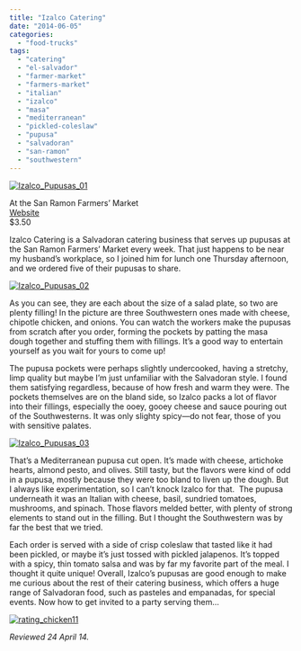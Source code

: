 ```yaml
---
title: "Izalco Catering"
date: "2014-06-05"
categories: 
  - "food-trucks"
tags: 
  - "catering"
  - "el-salvador"
  - "farmer-market"
  - "farmers-market"
  - "italian"
  - "izalco"
  - "masa"
  - "mediterranean"
  - "pickled-coleslaw"
  - "pupusa"
  - "salvadoran"
  - "san-ramon"
  - "southwestern"
---
```


[![Izalco_Pupusas_01](http://s3.amazonaws.com/thegourmez-wpmedia/2014/05/Izalco_Pupusas_01-332x500.jpg)](http://www.thegourmez.com/2014/06/izalco-catering/izalco_pupusas_01/)

At the San Ramon Farmers’ Market\
[Website](https://www.facebook.com/pages/Izalco-Catering/114232492015233)\
$3.50

Izalco Catering is a Salvadoran catering business that serves up pupusas at the San Ramon Farmers’ Market every week. That just happens to be near my husband’s workplace, so I joined him for lunch one Thursday afternoon, and we ordered five of their pupusas to share.

[![Izalco_Pupusas_02](http://s3.amazonaws.com/thegourmez-wpmedia/2014/05/Izalco_Pupusas_02-500x332.jpg)](http://www.thegourmez.com/2014/06/izalco-catering/izalco_pupusas_02/)

As you can see, they are each about the size of a salad plate, so two are plenty filling! In the picture are three Southwestern ones made with cheese, chipotle chicken, and onions. You can watch the workers make the pupusas from scratch after you order, forming the pockets by patting the masa dough together and stuffing them with fillings. It’s a good way to entertain yourself as you wait for yours to come up!

The pupusa pockets were perhaps slightly undercooked, having a stretchy, limp quality but maybe I’m just unfamiliar with the Salvadoran style. I found them satisfying regardless, because of how fresh and warm they were. The pockets themselves are on the bland side, so Izalco packs a lot of flavor into their fillings, especially the ooey, gooey cheese and sauce pouring out of the Southwesterns. It was only slighty spicy—do not fear, those of you with sensitive palates.

[![Izalco_Pupusas_03](http://s3.amazonaws.com/thegourmez-wpmedia/2014/05/Izalco_Pupusas_03-500x332.jpg)](http://www.thegourmez.com/2014/06/izalco-catering/izalco_pupusas_03/)

That’s a Mediterranean pupusa cut open. It’s made with cheese, artichoke hearts, almond pesto, and olives. Still tasty, but the flavors were kind of odd in a pupusa, mostly because they were too bland to liven up the dough. But I always like experimentation, so I can’t knock Izalco for that.  The pupusa underneath it was an Italian with cheese, basil, sundried tomatoes, mushrooms, and spinach. Those flavors melded better, with plenty of strong elements to stand out in the filling. But I thought the Southwestern was by far the best that we tried.

Each order is served with a side of crisp coleslaw that tasted like it had been pickled, or maybe it’s just tossed with pickled jalapenos. It’s topped with a spicy, thin tomato salsa and was by far my favorite part of the meal. I thought it quite unique! Overall, Izalco’s pupusas are good enough to make me curious about the rest of their catering business, which offers a huge range of Salvadoran food, such as pasteles and empanadas, for special events. Now how to get invited to a party serving them…

[![rating_chicken11](http://s3.amazonaws.com/thegourmez-wpmedia/2009/02/rating_chicken11.gif)](http://www.thegourmez.com/2009/02/barten-guestier-private-selection-merlot-2006/rating_chicken11/)

_Reviewed 24 April 14._
